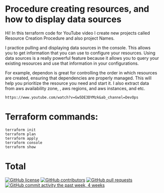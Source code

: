 # Procedure creating resources, and how to display data sources
Hi! In this terraform code for YouTube video I create new projects called Resource Creation Procedure and also project Names. 

I practice pulling and displaying data sources in the console. This allows you to get information that you can use to configure your resources. Using data sources is a really powerful feature because it allows you to query your existing resources and use that information in your configurations. 

For example, dependon is great for controlling the order in which resources are created, ensuring that dependencies are properly managed. This will help you prioritize the resource you need and start it. I also extract data from aws availability zone, , aws regions, and aws instances, and etc.

```
https://www.youtube.com/watch?v=Gw5DE3DYMzk&ab_channel=DevOps
```

# Terraform commands:

```
terraform init
terraform plan
terraform apply
terraform console
terraform show
```
# Total

[![GitHub license](https://img.shields.io/badge/License-Apache_2.0-blue.svg)](https://github.com/mainocean/blob/main/LICENSE) [![GitHub contributors](https://img.shields.io/github/contributors/mainocean/git-checkout--b-DP-9-complete-the-task-for-youtube.git)]() [![GitHub pull requests](https://img.shields.io/github/issues-pr/mainocean/git-checkout--b-DP-9-complete-the-task-for-youtube.git)]() [![GitHub commit activity the past week, 4 weeks](https://img.shields.io/github/commit-activity/y/mainocean/git-checkout--b-DP-9-complete-the-task-for-youtube.git)]() 
